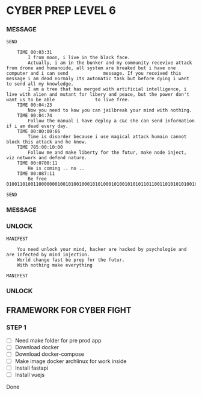 # CYBER PREP LEVEL 6

### MESSAGE

    SEND
        
        TIME 00:03:31
            I from moon, i live in the black face.
            Actually, i am in the bunker and my community recevive attack from drone and humanoide, all system are breaked but i have one computer and i can send             message. If you received this message i am dead normaly its automatic task but before dying i want to send all my knowledge.
            I am a tree that has merged with artificial intelligence, i live with alien and mutant for libery and peace, but the power don't want us to be able               to live free.
        TIME 00:04:23
            Now you need to kow you can jailbreak your mind with nothing.
        TIME 00:04:74
            Follow the manual i have deploy a c&c she can send information if i am dead every day.
        TIME 00:00:00:66
            Time is disorder because i use magical attack humain cannot block this attack and he know.
        TIME 785:00:10:00
            Follow me and make liberty for the futur, make node inject, viz network and defend nature.
        TIME 00:0700:11
            He is coming .. no .. 
        TIME 00:087:11
            Be free 010011010011000000010010100100010101000101001010101101100110101010100100100101010000101001010010101011010100101101001010101001
    
    SEND 

### MESSAGE 



### UNLOCK

    MANIFEST

        You need unlock your mind, hacker are hacked by psychologie and are infected by mind injection.
        World change fast be prep for the futur.
        With nothing make everything

    MANIFEST

### UNLOCK


## FRAMEWORK FOR CYBER FIGHT

### STEP 1 

  - [ ] Need make folder for pre prod app 
  - [ ] Download docker 
  - [ ] Download docker-compose
  - [ ] Make image docker archlinux for work inside
  - [ ] Install fastapi
  - [ ] Install vuejs
    
Done



